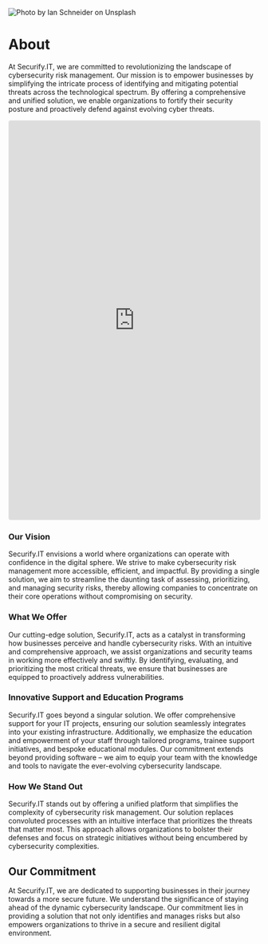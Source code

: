 <img src="/img/ian-schneider-TamMbr4okv4-unsplash.jpg" alt="Photo by Ian Schneider on Unsplash" class="grey-out" /> <br />


# About
At Securify.IT, we are committed to revolutionizing the landscape of cybersecurity risk management. Our mission is to empower businesses by simplifying the intricate process of identifying and mitigating potential threats across the technological spectrum. By offering a comprehensive and unified solution, we enable organizations to fortify their security posture and proactively defend against evolving cyber threats.

<iframe src="https://theorg.com/org/securify-it/embed" width="100%" height="800px" frameBorder="0" style="border: 1px solid #eaeaeb; border-radius: 4px;">  </iframe>


### Our Vision
Securify.IT envisions a world where organizations can operate with confidence in the digital sphere. We strive to make cybersecurity risk management more accessible, efficient, and impactful. By providing a single solution, we aim to streamline the daunting task of assessing, prioritizing, and managing security risks, thereby allowing companies to concentrate on their core operations without compromising on security.

### What We Offer
Our cutting-edge solution, Securify.IT, acts as a catalyst in transforming how businesses perceive and handle cybersecurity risks. With an intuitive and comprehensive approach, we assist organizations and security teams in working more effectively and swiftly. By identifying, evaluating, and prioritizing the most critical threats, we ensure that businesses are equipped to proactively address vulnerabilities.

### Innovative Support and Education Programs

Securify.IT goes beyond a singular solution. We offer comprehensive support for your IT projects, ensuring our solution seamlessly integrates into your existing infrastructure. Additionally, we emphasize the education and empowerment of your staff through tailored programs, trainee support initiatives, and bespoke educational modules. Our commitment extends beyond providing software – we aim to equip your team with the knowledge and tools to navigate the ever-evolving cybersecurity landscape.

### How We Stand Out

Securify.IT stands out by offering a unified platform that simplifies the complexity of cybersecurity risk management. Our solution replaces convoluted processes with an intuitive interface that prioritizes the threats that matter most. This approach allows organizations to bolster their defenses and focus on strategic initiatives without being encumbered by cybersecurity complexities.

## Our Commitment
At Securify.IT, we are dedicated to supporting businesses in their journey towards a more secure future. We understand the significance of staying ahead of the dynamic cybersecurity landscape. Our commitment lies in providing a solution that not only identifies and manages risks but also empowers organizations to thrive in a secure and resilient digital environment.
